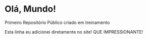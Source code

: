 # Olá, Mundo!
 Primeiro Repositório Público criado em treinamento

Esta linha eu adicionei diretamente no site! QUE IMPRESSIONANTE!
